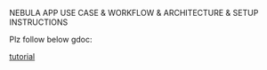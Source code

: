 
NEBULA APP USE CASE & WORKFLOW & ARCHITECTURE & SETUP INSTRUCTIONS

Plz follow below gdoc:

[tutorial](https://docs.google.com/presentation/d/1gI-4jfBcNbRQi930FjMPY2mtRfwpuDxakrklk9VOLDA/edit?usp=sharing)

